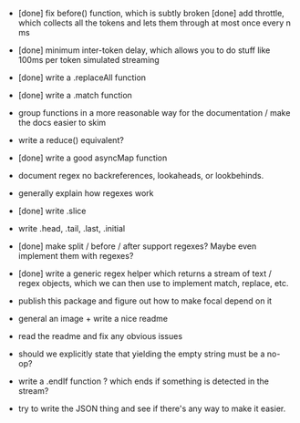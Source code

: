 - [done] fix before() function, which is subtly broken
  [done] add throttle, which collects all the tokens and lets them through at most once every n ms
- [done] minimum inter-token delay, which allows you to do stuff like 100ms per token simulated streaming
- [done] write a .replaceAll function
- [done] write a .match function
- group functions in a more reasonable way for the documentation / make the docs easier to skim
- write a reduce() equivalent?
- [done] write a good asyncMap function
- document regex no backreferences, lookaheads, or lookbehinds.
- generally explain how regexes work
- [done] write .slice
- write .head, .tail, .last, .initial
- [done] make split / before / after support regexes? Maybe even implement them with regexes?
- [done] write a generic regex helper which returns a stream of text / regex objects, which we can then use to implement match, replace, etc.
- publish this package and figure out how to make focal depend on it
- general an image + write a nice readme
- read the readme and fix any obvious issues
- should we explicitly state that yielding the empty string must be a no-op?

- write a .endIf function ? which ends if something is detected in the stream?
- try to write the JSON thing and see if there's any way to make it easier.
